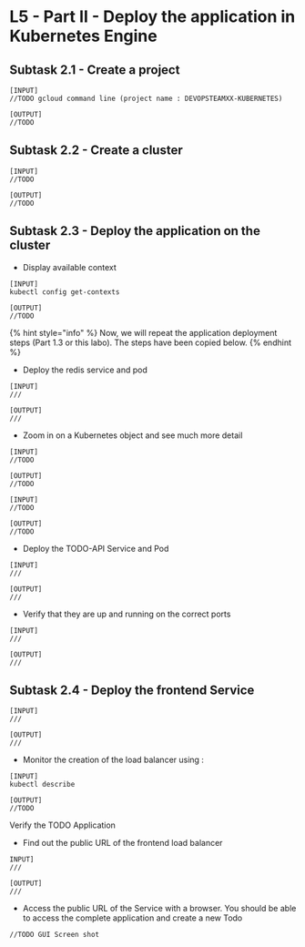 # L5 - Part II - Deploy the application in Kubernetes Engine

## Subtask 2.1 - Create a project

```
[INPUT]
//TODO gcloud command line (project name : DEVOPSTEAMXX-KUBERNETES)

[OUTPUT]
//TODO
```

## Subtask 2.2 - Create a cluster

```
[INPUT]
//TODO

[OUTPUT]
//TODO
```

## Subtask 2.3 - Deploy the application on the cluster

* Display available context

```
[INPUT]
kubectl config get-contexts

[OUTPUT]
//TODO
```

{% hint style="info" %}
Now, we will repeat the application deployment steps (Part 1.3 or this labo). The steps have been copied below.
{% endhint %}

* Deploy the redis service and pod

```
[INPUT]
///

[OUTPUT]
///
```

* Zoom in on a Kubernetes object and see much more detail

```
[INPUT]
//TODO

[OUTPUT]
//TODO
```

```
[INPUT]
//TODO

[OUTPUT]
//TODO
```

* Deploy the TODO-API Service and Pod

```
[INPUT]
///

[OUTPUT]
///
```

* Verify that they are up and running on the correct ports

```
[INPUT]
///

[OUTPUT]
///
```

## Subtask 2.4 - Deploy the frontend Service

```
[INPUT]
///

[OUTPUT]
///
```

* Monitor the creation of the load balancer using :

```
[INPUT]
kubectl describe

[OUTPUT]
//TODO
```

Verify the TODO Application

* Find out the public URL of the frontend load balancer

```
INPUT]
///

[OUTPUT]
///
```

* Access the public URL of the Service with a browser. You should be able to access the complete application and create a new Todo

```
//TODO GUI Screen shot
```

